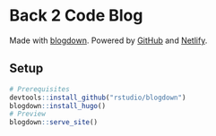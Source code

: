 # Back 2 Code Blog

Made with [blogdown](https://bookdown.org/yihui/blogdown).
Powered by [GitHub](https://github.com/) and [Netlify](https://www.netlify.com/).

## Setup

```r
# Prerequisites
devtools::install_github("rstudio/blogdown")
blogdown::install_hugo()
# Preview
blogdown::serve_site()
```